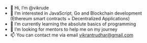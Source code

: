 - 👋 Hi, I’m @vikrude
- 👀 I’m interested in JavaScript, Go and Blockchain development (Ethereum smart contracts + Decentralized Applications)
- 🌱 I’m currently learning the absolute basics of programming
- 💞️ I’m looking for mentors to help me on my journey
- 📫 You can contact me via email vikrantrudhar@gmail.com

<!---
vikrude/vikrude is a ✨ special ✨ repository because its `README.md` (this file) appears on your GitHub profile.
You can click the Preview link to take a look at your changes.
--->
